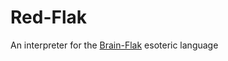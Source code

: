 # Red-Flak
An interpreter for the [Brain-Flak](https://github.com/DJMcMayhem/Brain-Flak) esoteric language

